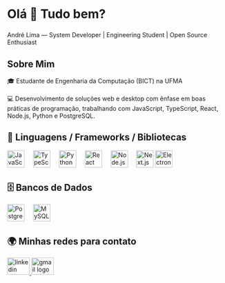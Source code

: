 <h1 align="left">Olá 👋 Tudo bem?</h1>

###

<p align="left">
André Lima — System Developer | Engineering Student | Open Source Enthusiast
</p>

###

<h2 align="left">Sobre Mim</h2>

<p align="left">
🎓 Estudante de Engenharia da Computação (BICT) na UFMA <br>
<br>
💻 Desenvolvimento de soluções web e desktop com ênfase em boas práticas de programação, trabalhando com JavaScript, TypeScript, React, Node.js, Python e PostgreSQL.  

</p>

###

<h2 align="left">🚀 Linguagens / Frameworks / Bibliotecas</h2>
<div align="left">
  <img src="https://cdn.jsdelivr.net/gh/devicons/devicon/icons/javascript/javascript-original.svg" height="40" alt="JavaScript logo" />
  <img width="12" />
  <img src="https://cdn.jsdelivr.net/gh/devicons/devicon/icons/typescript/typescript-original.svg" height="40" alt="TypeScript logo" />
  <img width="12" />
  <img src="https://cdn.jsdelivr.net/gh/devicons/devicon/icons/python/python-original.svg" height="40" alt="Python logo" />
  <img width="12" />
  <img src="https://cdn.jsdelivr.net/gh/devicons/devicon/icons/react/react-original.svg" height="40" alt="React logo" />
  <img width="12" />
  <img src="https://cdn.jsdelivr.net/gh/devicons/devicon/icons/nodejs/nodejs-original.svg" height="40" alt="Node.js logo" />
  <img width="12" />
  <img src="https://cdn.jsdelivr.net/gh/devicons/devicon/icons/nextjs/nextjs-original.svg" height="40" alt="Next.js logo" />
  <img src="https://cdn.jsdelivr.net/gh/devicons/devicon/icons/electron/electron-original.svg" height="40" alt="Electron logo" />
  <img width="12" />
</div>


</div>

###

<h2 align="left">🗄️ Bancos de Dados</h2>
<div align="left">
  <img src="https://cdn.jsdelivr.net/gh/devicons/devicon/icons/postgresql/postgresql-original.svg" height="40" alt="PostgreSQL logo" />
  <img width="12" />
  <img src="https://cdn.jsdelivr.net/gh/devicons/devicon/icons/mysql/mysql-original.svg" height="40" alt="MySQL logo" />
  <img width="12" />
</div>

###

<h2 align="left">🌍 Minhas redes para contato</h2>
<div align="left">
  <a href="https://www.linkedin.com/in/andr%C3%A9-lima-7822042a5" target="_blank">
    <img src="https://raw.githubusercontent.com/maurodesouza/profile-readme-generator/master/src/assets/icons/social/linkedin/default.svg" width="52" height="40" alt="linkedin logo" />
  </a>
  <a href="mailto:andrelimadev0@gmail.com">
    <img src="https://raw.githubusercontent.com/maurodesouza/profile-readme-generator/master/src/assets/icons/social/gmail/default.svg" width="52" height="40" alt="gmail logo" />
  </a>
  
</div>


